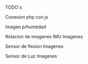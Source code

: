 TODO´s

Conexion php con js

Imagen p/humedad

Rotacion de imagenes IMU
Imagenes

Sensor de flexion
Imagenes

Sensor de Luz
Imagenes 



